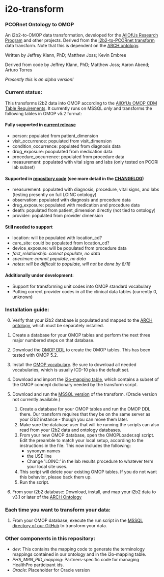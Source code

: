 # i2o-transform
### PCORnet Ontology to OMOP 
An i2b2-to-OMOP data transformation, developed for the [AllOfUs Research Program](https://www.nih.gov/research-training/allofus-research-program) and other projects. Derived from the [i2b2-to-PCORnet transform](https://github.com/ARCH-commons/i2p-transform) data transform. Note that this is dependent on the [ARCH ontology](https://github.com/ARCH-commons/arch-ontology).

Written by Jeffrey Klann, PhD; Matthew Joss; Kevin Embree

Derived from code by Jeffrey Klann, PhD; Matthew Joss; Aaron Abend; Arturo Torres

_Presently this is an alpha version!_

### Current status:
This transforms i2b2 data into OMOP according to the [AllOfUs OMOP CDM Table Requirements](https://sites.google.com/view/ehrupload/omop-tables). It currently runs on MSSQL _only_ and transforms the following tables in OMOP v5.2 format:

#### Fully supported in [current release](https://github.com/i2b2-omop/i2o-transform/releases/tag/0.1)
* person: populated from patient_dimension
* visit_occurrence: populated from visit_dimension
* condition_occurrence: populated from diagnosis data
* drug_exposure: poopulated from medication data
* procedure_occurrence: populated from procedure data
* measurement: populated with vital signs and labs (only tested on PCORI lab subset)

#### Supported in [repository code](https://github.com/i2b2-omop/i2o-transform/tree/0.1/MSSQL) (see more detail in the [CHANGELOG](https://github.com/i2b2-omop/i2o-transform/blob/master/CHANGELOG.md))
* measurement: populated with diagnosis, procedure, vital signs, and labs (testing presently on full LOINC ontology)
* observation: populated with diagnosis and procedure data
* drug_exposure: populated with medication and procedure data
* death: populated from patient_dimension directly (not tied to ontology)
* provider: populated from provider dimension

#### Still needed to support
* location: will be populated with location_cd?
* care_site: could be populated from location_cd?
* device_exposure: will be populated from procedure data
* _fact_relationship: cannot populate, no data_
* _specimen: cannot populate, no data_
* _notes: will be difficult to populate, will not be done by 8/18_

#### Additionally under development:
* Support for transforming unit codes into OMOP standard vocabulary
* Putting correct provider codes in all the clinical data tables (currently 0, unknown)

### Installation guide:
0. Verify that your i2b2 database is populated and mapped to the [ARCH ontology](https://github.com/ARCH-commons/arch-ontology), which must be separately installed.
1. Create a database for your OMOP tables and perform the next three major numbered steps on that database.
2. Download the [OMOP DDL](https://github.com/OHDSI/CommonDataModel/releases) to create the OMOP tables. This has been tested with OMOP 5.2.
3. Install the [OMOP vocabulary](http://athena.ohdsi.org/vocabulary/list). Be sure to download all needed vocabularies, which is usually ICD-10 plus the default set. 
4. Download and import the [i2o-mapping table](https://github.com/i2b2-omop/i2o-transform/blob/master/MSSQL/i2o_mapping.csv), which contains a subset of the OMOP concept dictionary needed by the transform script.
5. Download and run the [MSSQL version](https://github.com/ARCH-commons/i2o-transform/tree/master/MSSQL) of the transform. (Oracle version not currently available.)
    1. Create a database for your OMOP tables and run the OMOP DDL there. Our transform requires that they be on the same server as your i2b2 instance - though you can move them later.
    2. Make sure the database user that will be running the scripts can also read from your i2b2 data and ontology databases. 
    3. From your new OMOP database, open the OMOPLoader.sql script.  Edit the preamble to match your local setup, according to the instructions in the file. This now includes the following:
        * synonym names 
        * the USE line 
        * Change 'LOINC:' in the lab results procedure to whatever term your local site uses. 
    4. This script will delete your existing OMOP tables. If you do not want this behavior, please back them up.
    5. Run the script.

4. From your i2b2 database: Download, install, and map your i2b2 data to v3.1 or later of the [ARCH Ontology](https://github.com/ARCH-commons/arch-ontology/blob/master/Documentation/INSTALL.md)

### Each time you want to transform your data:
1. From your OMOP database, execute the run script in the [MSSQL directory of our GitHub](https://github.com/ARCH-commons/i2o-transform/tree/master/MSSQL) to transform your data.

### Other components in this repository:
- *dev*: This contains the mapping code to generate the terminology mappings contained in our ontology and in the i2o-mapping table.
- *PHS_MRN_PID_mapping*: Partners-specific code for managing HealthPro participant ids.
- *Oracle*: Placeholder for Oracle version
